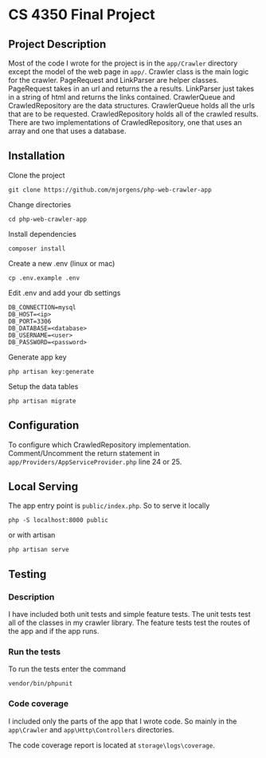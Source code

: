 # CS 4350 Final Project

## Project Description
Most of the code I wrote for the project is in the `app/Crawler` directory except the
model of the web page in `app/`. Crawler class is the main logic for the crawler.
PageRequest and LinkParser are helper classes. PageRequest takes in an url and returns
the a results. LinkParser just takes in a string of html and returns the links contained.
CrawlerQueue and CrawledRepository are the data structures. CrawlerQueue holds all the
urls that are to be requested. CrawledRepository holds all of the crawled results. There
are two implementations of CrawledRepository, one that uses an array and one that uses 
a database. 

## Installation
Clone the project
```shell script
git clone https://github.com/mjorgens/php-web-crawler-app
```
Change directories
```shell script
cd php-web-crawler-app
```
Install dependencies
```shell script
composer install
```
Create a new .env (linux or mac)
```shell script
cp .env.example .env
```
Edit .env and add your db settings
```dotenv
DB_CONNECTION=mysql
DB_HOST=<ip>
DB_PORT=3306
DB_DATABASE=<database>
DB_USERNAME=<user>
DB_PASSWORD=<password>
```
Generate app key
```shell script
php artisan key:generate
```
Setup the data tables
```shell script
php artisan migrate
```

## Configuration
To configure which CrawledRepository implementation. Comment/Uncomment the return
statement in `app/Providers/AppServiceProvider.php` line 24 or 25.

## Local Serving
The app entry point is `public/index.php`.
So to serve it locally
```shell script
php -S localhost:8000 public
```
or with artisan
```shell script
php artisan serve
```

## Testing
### Description
I have included both unit tests and simple feature tests. The unit tests 
test all of the classes in my crawler library. The feature tests test
the routes of the app and if the app runs.

### Run the tests
To run the tests enter the command
```shell script
vendor/bin/phpunit
```

### Code coverage
I included only the parts of the app that I wrote code. So mainly in 
the `app\Crawler` and `app\Http\Controllers` directories.

The code coverage report is located at `storage\logs\coverage`.

